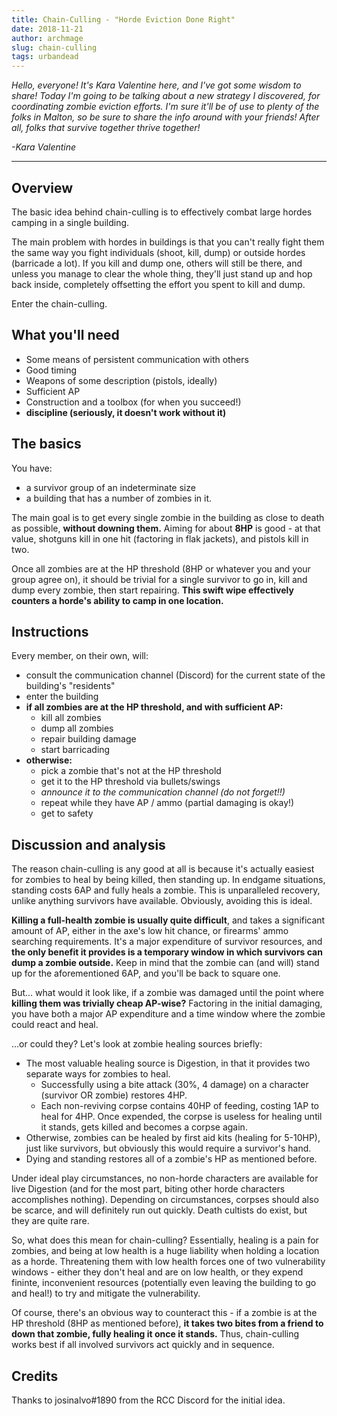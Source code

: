 ```yaml
---
title: Chain-Culling - "Horde Eviction Done Right"
date: 2018-11-21
author: archmage
slug: chain-culling
tags: urbandead
---
```


_Hello, everyone! It's Kara Valentine here, and I've got some wisdom to share! Today I'm going to be talking about a new strategy I discovered, for coordinating zombie eviction efforts. I'm sure it'll be of use to plenty of the folks in Malton, so be sure to share the info around with your friends! After all, folks that survive together thrive together!_

_-Kara Valentine_

---

## Overview

The basic idea behind chain-culling is to effectively combat large hordes camping in a single building.

The main problem with hordes in buildings is that you can't really fight them the same way you fight individuals (shoot, kill, dump) or outside hordes (barricade a lot). If you kill and dump one, others will still be there, and unless you manage to clear the whole thing, they'll just stand up and hop back inside, completely offsetting the effort you spent to kill and dump.

Enter the chain-culling.

## What you'll need

- Some means of persistent communication with others
- Good timing
- Weapons of some description (pistols, ideally)
- Sufficient AP
- Construction and a toolbox (for when you succeed!)
- **discipline (seriously, it doesn't work without it)**

## The basics

You have:

- a survivor group of an indeterminate size
- a building that has a number of zombies in it.

The main goal is to get every single zombie in the building as close to death as possible, **without downing them.** Aiming for about **8HP** is good - at that value, shotguns kill in one hit (factoring in flak jackets), and pistols kill in two.

Once all zombies are at the HP threshold (8HP or whatever you and your group agree on), it should be trivial for a single survivor to go in, kill and dump every zombie, then start repairing. **This swift wipe effectively counters a horde's ability to camp in one location.**

## Instructions

Every member, on their own, will:

 - consult the communication channel (Discord) for the current state of the building's "residents"
 - enter the building
 - **if all zombies are at the HP threshold, and with sufficient AP:**
    - kill all zombies
    - dump all zombies
    - repair building damage
    - start barricading
- **otherwise:**
    - pick a zombie that's not at the HP threshold
    - get it to the HP threshold via bullets/swings
    - _announce it to the communication channel (do not forget!!)_
    - repeat while they have AP / ammo (partial damaging is okay!)
    - get to safety

## Discussion and analysis

The reason chain-culling is any good at all is because it's actually easiest for zombies to heal by being killed, then standing up. In endgame situations, standing costs 6AP and fully heals a zombie. This is unparalleled recovery, unlike anything survivors have available. Obviously, avoiding this is ideal.

**Killing a full-health zombie is usually quite difficult**, and takes a significant amount of AP, either in the axe's low hit chance, or firearms' ammo searching requirements. It's a major expenditure of survivor resources, and **the only benefit it provides is a temporary window in which survivors can dump a zombie outside.** Keep in mind that the zombie can (and will) stand up for the aforementioned 6AP, and you'll be back to square one.

But... what would it look like, if a zombie was damaged until the point where **killing them was trivially cheap AP-wise?** Factoring in the initial damaging, you have both a major AP expenditure and a time window where the zombie could react and heal.

...or could they? Let's look at zombie healing sources briefly:

- The most valuable healing source is Digestion, in that it provides two separate ways for zombies to heal.
    - Successfully using a bite attack (30%, 4 damage) on a character (survivor OR zombie) restores 4HP.
    - Each non-reviving corpse contains 40HP of feeding, costing 1AP to heal for 4HP. Once expended, the corpse is useless for healing until it stands, gets killed and becomes a corpse again.
- Otherwise, zombies can be healed by first aid kits (healing for 5-10HP), just like survivors, but obviously this would require a survivor's hand.
- Dying and standing restores all of a zombie's HP as mentioned before.

Under ideal play circumstances, no non-horde characters are available for live Digestion (and for the most part, biting other horde characters accomplishes nothing). Depending on circumstances, corpses should also be scarce, and will definitely run out quickly. Death cultists do exist, but they are quite rare.

So, what does this mean for chain-culling? Essentially, healing is a pain for zombies, and being at low health is a huge liability when holding a location as a horde. Threatening them with low health forces one of two vulnerability windows - either they don't heal and are on low health, or they expend fininte, inconvenient resources (potentially even leaving the building to go and heal!) to try and mitigate the vulnerability.

Of course, there's an obvious way to counteract this - if a zombie is at the HP threshold (8HP as mentioned before), **it takes two bites from a friend to down that zombie, fully healing it once it stands.** Thus, chain-culling works best if all involved survivors act quickly and in sequence.

## Credits

Thanks to josinalvo#1890 from the RCC Discord for the initial idea.